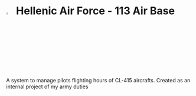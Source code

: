 # <img src="https://user-images.githubusercontent.com/20220057/156535164-c99ee17d-7b28-454f-b39a-9614c1f528a6.png" width="4%" height="4%"> Hellenic Air Force - 113 Air Base
 A system to manage pilots flighting hours of CL-415 aircrafts. Created as an internal project of my army duties





